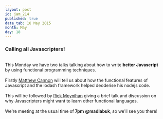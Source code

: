 ```yaml
---
layout: post
id: jam_214
published: true
date_tab: 18 May 2015
month: May
day: 18
---
```

<h3>Calling all Javascripters!</h3><br>
This Monday we have two talks talking about how to write
<b>better Javascript</b> by using functional programming
techniques.<br>
<br>
Firstly <a href="https://twitter.com/matt_p_cannon"
target="_self">Matthew Cannon</a> will tell us about how
the functional features of Javascript and the lodash
framework helped deoderise his nodejs code.&nbsp;<br>
<br>
This will be followed by <a href=
"http://twitter.com/RickMoynihan" target="_self">Rick
Moynihan</a> giving a brief talk and discussion on why
Javascripters might want to learn other functional
languages.<br>
<br>
We're meeting at the usual time of <b>7pm</b>
<b>@madlabuk</b>, so we'll see you there!<br>
</div>
